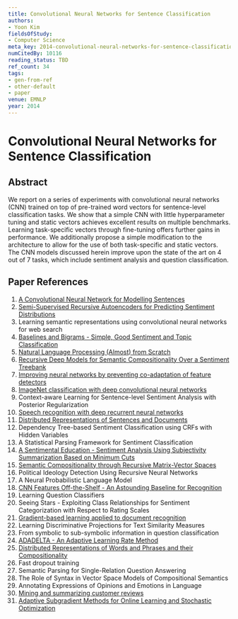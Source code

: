 ```yaml
---
title: Convolutional Neural Networks for Sentence Classification
authors:
- Yoon Kim
fieldsOfStudy:
- Computer Science
meta_key: 2014-convolutional-neural-networks-for-sentence-classification
numCitedBy: 10116
reading_status: TBD
ref_count: 34
tags:
- gen-from-ref
- other-default
- paper
venue: EMNLP
year: 2014
---
```


# Convolutional Neural Networks for Sentence Classification

## Abstract

We report on a series of experiments with convolutional neural networks (CNN) trained on top of pre-trained word vectors for sentence-level classification tasks. We show that a simple CNN with little hyperparameter tuning and static vectors achieves excellent results on multiple benchmarks. Learning task-specific vectors through fine-tuning offers further gains in performance. We additionally propose a simple modification to the architecture to allow for the use of both task-specific and static vectors. The CNN models discussed herein improve upon the state of the art on 4 out of 7 tasks, which include sentiment analysis and question classification.

## Paper References

1. [A Convolutional Neural Network for Modelling Sentences](2014-a-convolutional-neural-network-for-modelling-sentences)
2. [Semi-Supervised Recursive Autoencoders for Predicting Sentiment Distributions](2011-semi-supervised-recursive-autoencoders-for-predicting-sentiment-distributions)
3. Learning semantic representations using convolutional neural networks for web search
4. [Baselines and Bigrams - Simple, Good Sentiment and Topic Classification](2012-baselines-and-bigrams-simple-good-sentiment-and-topic-classification)
5. [Natural Language Processing (Almost) from Scratch](2011-natural-language-processing-almost-from-scratch)
6. [Recursive Deep Models for Semantic Compositionality Over a Sentiment Treebank](2013-recursive-deep-models-for-semantic-compositionality-over-a-sentiment-treebank)
7. [Improving neural networks by preventing co-adaptation of feature detectors](2012-improving-neural-networks-by-preventing-co-adaptation-of-feature-detectors)
8. [ImageNet classification with deep convolutional neural networks](2012-alexnet.md)
9. Context-aware Learning for Sentence-level Sentiment Analysis with Posterior Regularization
10. [Speech recognition with deep recurrent neural networks](2013-speech-recognition-with-deep-recurrent-neural-networks)
11. [Distributed Representations of Sentences and Documents](2014-distributed-representations-of-sentences-and-documents)
12. Dependency Tree-based Sentiment Classification using CRFs with Hidden Variables
13. A Statistical Parsing Framework for Sentiment Classification
14. [A Sentimental Education - Sentiment Analysis Using Subjectivity Summarization Based on Minimum Cuts](2004-a-sentimental-education-sentiment-analysis-using-subjectivity-summarization-based-on-minimum-cuts)
15. [Semantic Compositionality through Recursive Matrix-Vector Spaces](2012-semantic-compositionality-through-recursive-matrix-vector-spaces)
16. Political Ideology Detection Using Recursive Neural Networks
17. A Neural Probabilistic Language Model
18. [CNN Features Off-the-Shelf - An Astounding Baseline for Recognition](2014-cnn-features-off-the-shelf-an-astounding-baseline-for-recognition)
19. Learning Question Classifiers
20. Seeing Stars - Exploiting Class Relationships for Sentiment Categorization with Respect to Rating Scales
21. [Gradient-based learning applied to document recognition](1998-lenet5.md)
22. Learning Discriminative Projections for Text Similarity Measures
23. From symbolic to sub-symbolic information in question classification
24. [ADADELTA - An Adaptive Learning Rate Method](2012-adadelta-an-adaptive-learning-rate-method)
25. [Distributed Representations of Words and Phrases and their Compositionality](2013-distributed-representations-of-words-and-phrases-and-their-compositionality)
26. Fast dropout training
27. Semantic Parsing for Single-Relation Question Answering
28. The Role of Syntax in Vector Space Models of Compositional Semantics
29. Annotating Expressions of Opinions and Emotions in Language
30. [Mining and summarizing customer reviews](2004-mining-and-summarizing-customer-reviews)
31. [Adaptive Subgradient Methods for Online Learning and Stochastic Optimization](2010-adaptive-subgradient-methods-for-online-learning-and-stochastic-optimization)
